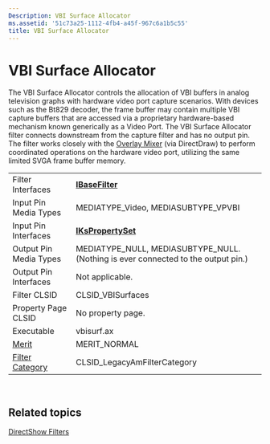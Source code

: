 ```yaml
---
Description: VBI Surface Allocator
ms.assetid: '51c73a25-1112-4fb4-a45f-967c6a1b5c55'
title: VBI Surface Allocator
---
```


# VBI Surface Allocator

The VBI Surface Allocator controls the allocation of VBI buffers in analog television graphs with hardware video port capture scenarios. With devices such as the Bt829 decoder, the frame buffer may contain multiple VBI capture buffers that are accessed via a proprietary hardware-based mechanism known generically as a Video Port. The VBI Surface Allocator filter connects downstream from the capture filter and has no output pin. The filter works closely with the [Overlay Mixer](overlay-mixer-filter.md) (via DirectDraw) to perform coordinated operations on the hardware video port, utilizing the same limited SVGA frame buffer memory.



|                                          |                                                                                     |
|------------------------------------------|-------------------------------------------------------------------------------------|
| Filter Interfaces                        | [**IBaseFilter**](ibasefilter.md)                                                  |
| Input Pin Media Types                    | MEDIATYPE\_Video, MEDIASUBTYPE\_VPVBI                                               |
| Input Pin Interfaces                     | [**IKsPropertySet**](ikspropertyset.md)                                            |
| Output Pin Media Types                   | MEDIATYPE\_NULL, MEDIASUBTYPE\_NULL. (Nothing is ever connected to the output pin.) |
| Output Pin Interfaces                    | Not applicable.                                                                     |
| Filter CLSID                             | CLSID\_VBISurfaces                                                                  |
| Property Page CLSID                      | No property page.                                                                   |
| Executable                               | vbisurf.ax                                                                          |
| [Merit](merit.md)                       | MERIT\_NORMAL                                                                       |
| [Filter Category](filter-categories.md) | CLSID\_LegacyAmFilterCategory                                                       |



 

## Related topics

<dl> <dt>

[DirectShow Filters](directshow-filters.md)
</dt> </dl>

 

 



